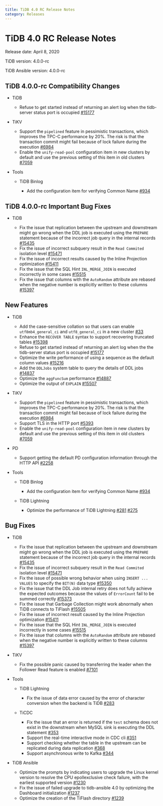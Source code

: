 ```yaml
---
title: TiDB 4.0 RC Release Notes
category: Releases
---
```


# TiDB 4.0 RC Release Notes

Release date: April 8, 2020

TiDB version: 4.0.0-rc

TiDB Ansible version: 4.0.0-rc

## TiDB 4.0.0-rc Compatibility Changes

+ TiDB

    - Refuse to get started instead of returning an alert log when the tidb-server status port is occupied [#15177](https://github.com/pingcap/tidb/pull/15177)

+ TiKV

    - Support the `pipelined` feature in pessimistic transactions, which improves the TPC-C performance by 20%. The risk is that the transaction commit might fail because of lock failure during the execution [#6984](https://github.com/tikv/tikv/pull/6984)
    - Enable the `unify-read-pool` configuration item in new clusters by default and use the previous setting of this item in old clusters [#7059](https://github.com/tikv/tikv/pull/7059)

+ Tools

    - TiDB Binlog

        * Add the configuration item for verifying Common Name [#934](https://github.com/pingcap/tidb-binlog/pull/934)

## TiDB 4.0.0-rc Important Bug Fixes

+ TiDB

    - Fix the issue that replication between the upstream and downstream might go wrong when the DDL job is executed using the `PREPARE` statement because of the incorrect job query in the internal records [#15435](https://github.com/pingcap/tidb/pull/15435)
    - Fix the issue of incorrect subquery result in the `Read Commited` isolation level [#15471](https://github.com/pingcap/tidb/pull/15471)
    - Fix the issue of incorrect results caused by the Inline Projection optimization [#15411](https://github.com/pingcap/tidb/pull/15411)
    - Fix the issue that the SQL Hint `INL_MERGE_JOIN` is executed incorrectly in some cases [#15515](https://github.com/pingcap/tidb/pull/15515)
    - Fix the issue that columns with the `AutoRandom` attribute are rebased when the negative number is explicitly written to these columns [#15397](https://github.com/pingcap/tidb/pull/15397)

## New Features

+ TiDB

    - Add the case-sensitive collation so that users can enable `utf8mb4_general_ci` and `utf8_general_ci` in a new cluster [#33](https://github.com/pingcap/tidb/projects/33)
    - Enhance the `RECOVER TABLE` syntax to support recovering truncated tables [#15398](https://github.com/pingcap/tidb/pull/15398)
    - Refuse to get started instead of returning an alert log when the the tidb-server status port is occupied [#15177](https://github.com/pingcap/tidb/pull/15177)
    - Optimize the write performance of using a sequence as the default column values [#15216](https://github.com/pingcap/tidb/pull/15216)
    - Add the `DDLJobs` system table to query the details of DDL jobs [#14837](https://github.com/pingcap/tidb/pull/14837)
    - Optimize the `aggFuncSum` performance [#14887](https://github.com/pingcap/tidb/pull/14887)
    - Optimize the output of `EXPLAIN` [#15507](https://github.com/pingcap/tidb/pull/15507)

+ TiKV

    - Support the `pipelined` feature in pessimistic transactions, which improves the TPC-C performance by 20%. The risk is that the transaction commit might fail because of lock failure during the execution [#6984](https://github.com/tikv/tikv/pull/6984)
    - Support TLS in the HTTP port [#5393](https://github.com/tikv/tikv/pull/5393)
    - Enable the `unify-read-pool` configuration item in new clusters by default and use the previous setting of this item in old clusters [#7059](https://github.com/tikv/tikv/pull/7059)

+ PD

    - Support getting the default PD configuration information through the HTTP API [#2258](https://github.com/pingcap/pd/pull/2258)

+ Tools

    - TiDB Binlog

        * Add the configuration item for verifying Common Name [#934](https://github.com/pingcap/tidb-binlog/pull/934)

    - TiDB Lightning

        * Optimize the performance of TiDB Lightning [#281](https://github.com/pingcap/tidb-lightning/pull/281) [#275](https://github.com/pingcap/tidb-lightning/pull/275)

## Bug Fixes

+ TiDB

    - Fix the issue that replication between the upstream and downstream might go wrong when the DDL job is executed using the `PREPARE` statement because of the incorrect job query in the internal records [#15435](https://github.com/pingcap/tidb/pull/15435)
    - Fix the issue of incorrect subquery result in the `Read Commited` isolation level [#15471](https://github.com/pingcap/tidb/pull/15471)
    - Fix the issue of possible wrong behavior when using `INSERT ... VALUES` to specify the `BIT(N)` data type [#15350](https://github.com/pingcap/tidb/pull/15350)
    - Fix the issue that the DDL Job internal retry does not fully achieve the expected outcomes because the values of `ErrorCount` fail to be summed correctly [#15373](https://github.com/pingcap/tidb/pull/15373)
    - Fix the issue that Garbage Collection might work abnormally when TiDB connects to TiFlash [#15505](https://github.com/pingcap/tidb/pull/15505)
    - Fix the issue of incorrect result caused by the Inline Projection optimization [#15411](https://github.com/pingcap/tidb/pull/15411)
    - Fix the issue that the SQL Hint `INL_MERGE_JOIN` is executed incorrectly in some cases [#15515](https://github.com/pingcap/tidb/pull/15515)
    - Fix the issue that columns with the `AutoRandom` attribute are rebased when the negative number is explicitly written to these columns [#15397](https://github.com/pingcap/tidb/pull/15397)

+ TiKV
    - Fix the possible panic caused by transferring the leader when the Follower Read feature is enabled [#7101](https://github.com/tikv/tikv/pull/7101)

+ Tools

    - TiDB Lightning

        * Fix the issue of data error caused by the error of character conversion when the backend is TiDB [#283](https://github.com/pingcap/tidb-lightning/pull/283)

    - TiCDC

        * Fix the issue that an error is returned if the `test` schema does not exist in the downstream when MySQL sink is executing the DDL statement [#353](https://github.com/pingcap/ticdc/pull/353)
        * Support the real-time interactive mode in CDC cli [#351](https://github.com/pingcap/ticdc/pull/351)
        * Support checking whether the table in the upstream can be replicated during data replication [#368](https://github.com/pingcap/ticdc/pull/368)
        * Support asynchronous write to Kafka [#344](https://github.com/pingcap/ticdc/pull/344)

+ TiDB Ansible

    - Optimize the prompts by indicating users to upgrade the Linux kernel version to resolve the CPU epollexclusive check failure, with the earliest supported version [#1230](https://github.com/pingcap/tidb-ansible/pull/1230)
    - Fix the issue of failed upgrade to tidb-ansible 4.0 by optimizing the Dashboard initialization [#1237](https://github.com/pingcap/tidb-ansible/pull/1237)
    - Optimize the creation of the TiFlash directory [#1239](https://github.com/pingcap/tidb-ansible/pull/1239)
